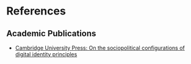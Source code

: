 # References

## Academic Publications

* [Cambridge University Press: On the sociopolitical configurations of digital identity principles](https://www.cambridge.org/core/journals/data-and-policy/article/on-the-sociopolitical-configurations-of-digital-identity-principles/B146882ADFD17654BDD5FD5703F7130F)
